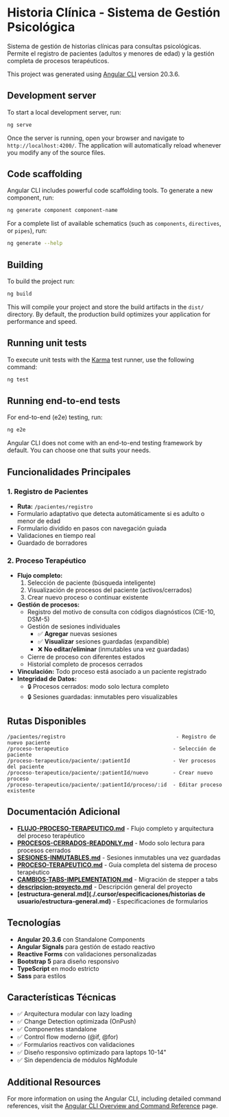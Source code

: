 # Historia Clínica - Sistema de Gestión Psicológica

Sistema de gestión de historias clínicas para consultas psicológicas. Permite el registro de pacientes (adultos y menores de edad) y la gestión completa de procesos terapéuticos.

This project was generated using [Angular CLI](https://github.com/angular/angular-cli) version 20.3.6.

## Development server

To start a local development server, run:

```bash
ng serve
```

Once the server is running, open your browser and navigate to `http://localhost:4200/`. The application will automatically reload whenever you modify any of the source files.

## Code scaffolding

Angular CLI includes powerful code scaffolding tools. To generate a new component, run:

```bash
ng generate component component-name
```

For a complete list of available schematics (such as `components`, `directives`, or `pipes`), run:

```bash
ng generate --help
```

## Building

To build the project run:

```bash
ng build
```

This will compile your project and store the build artifacts in the `dist/` directory. By default, the production build optimizes your application for performance and speed.

## Running unit tests

To execute unit tests with the [Karma](https://karma-runner.github.io) test runner, use the following command:

```bash
ng test
```

## Running end-to-end tests

For end-to-end (e2e) testing, run:

```bash
ng e2e
```

Angular CLI does not come with an end-to-end testing framework by default. You can choose one that suits your needs.

## Funcionalidades Principales

### 1. Registro de Pacientes
- **Ruta:** `/pacientes/registro`
- Formulario adaptativo que detecta automáticamente si es adulto o menor de edad
- Formulario dividido en pasos con navegación guiada
- Validaciones en tiempo real
- Guardado de borradores

### 2. Proceso Terapéutico
- **Flujo completo:**
  1. Selección de paciente (búsqueda inteligente)
  2. Visualización de procesos del paciente (activos/cerrados)
  3. Crear nuevo proceso o continuar existente
- **Gestión de procesos:**
  - Registro del motivo de consulta con códigos diagnósticos (CIE-10, DSM-5)
  - Gestión de sesiones individuales
    - ✅ **Agregar** nuevas sesiones
    - ✅ **Visualizar** sesiones guardadas (expandible)
    - ❌ **No editar/eliminar** (inmutables una vez guardadas)
  - Cierre de proceso con diferentes estados
  - Historial completo de procesos cerrados
- **Vinculación:** Todo proceso está asociado a un paciente registrado
- **Integridad de Datos:**
  - 🔒 Procesos cerrados: modo solo lectura completo
  - 🔒 Sesiones guardadas: inmutables pero visualizables

## Rutas Disponibles

```
/pacientes/registro                                    - Registro de nuevo paciente
/proceso-terapeutico                                  - Selección de paciente
/proceso-terapeutico/paciente/:patientId              - Ver procesos del paciente
/proceso-terapeutico/paciente/:patientId/nuevo        - Crear nuevo proceso
/proceso-terapeutico/paciente/:patientId/proceso/:id  - Editar proceso existente
```

## Documentación Adicional

- **[FLUJO-PROCESO-TERAPEUTICO.md](./FLUJO-PROCESO-TERAPEUTICO.md)** - Flujo completo y arquitectura del proceso terapéutico
- **[PROCESOS-CERRADOS-READONLY.md](./PROCESOS-CERRADOS-READONLY.md)** - Modo solo lectura para procesos cerrados
- **[SESIONES-INMUTABLES.md](./SESIONES-INMUTABLES.md)** - Sesiones inmutables una vez guardadas
- **[PROCESO-TERAPEUTICO.md](./PROCESO-TERAPEUTICO.md)** - Guía completa del sistema de proceso terapéutico
- **[CAMBIOS-TABS-IMPLEMENTATION.md](./CAMBIOS-TABS-IMPLEMENTATION.md)** - Migración de stepper a tabs
- **[descripcion-proyecto.md](./.cursor/especificaciones/descripcion-proyecto.md)** - Descripción general del proyecto
- **[estructura-general.md](./.cursor/especificaciones/historias de usuario/estructura-general.md)** - Especificaciones de formularios

## Tecnologías

- **Angular 20.3.6** con Standalone Components
- **Angular Signals** para gestión de estado reactivo
- **Reactive Forms** con validaciones personalizadas
- **Bootstrap 5** para diseño responsivo
- **TypeScript** en modo estricto
- **Sass** para estilos

## Características Técnicas

- ✅ Arquitectura modular con lazy loading
- ✅ Change Detection optimizada (OnPush)
- ✅ Componentes standalone
- ✅ Control flow moderno (@if, @for)
- ✅ Formularios reactivos con validaciones
- ✅ Diseño responsivo optimizado para laptops 10-14"
- ✅ Sin dependencia de módulos NgModule

## Additional Resources

For more information on using the Angular CLI, including detailed command references, visit the [Angular CLI Overview and Command Reference](https://angular.dev/tools/cli) page.
